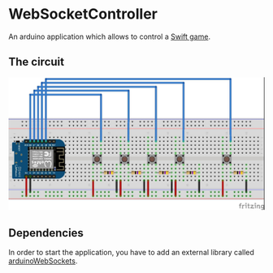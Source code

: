 # WebSocketController

An arduino application which allows to control a [Swift game](https://github.com/ESGIProjects/Swiftendo-Websocket).

## The circuit

![](https://github.com/ESGIProjects/WebSocketController/blob/master/fritzing.jpg)

## Dependencies

In order to start the application, you have to add an external library called [arduinoWebSockets](https://github.com/Links2004/arduinoWebSockets).
